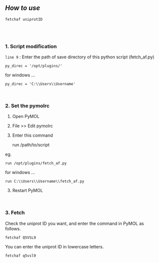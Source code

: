 ## ***How to use***

`fetchaf uniprotID`

<br/>

<br/>

### **1. Script modification**

`line 9` : Enter the path of save directory of this python script (fetch_af.py)

    py_direc = '/opt/plugins/'

for windows ...

    py_direc = 'C:\\Users\\Username'

<br/>

### **2. Set the pymolrc**

1) Open PyMOL

2) File >> Edit pymolrc

3) Enter this command

    run /path/to/script

eg. 

    run /opt/plugins/fetch_af.py

for windows ...

    run C:\\Users\\Username\\fetch_af.py

3) Restart PyMOL

<br/>

### **3. Fetch**

Check the uniprot ID you want, and enter the command in PyMOL as follows.

    fetchaf Q5VSL9


You can enter the uniprot ID in lowercase letters.

    fetchaf q5vsl9
